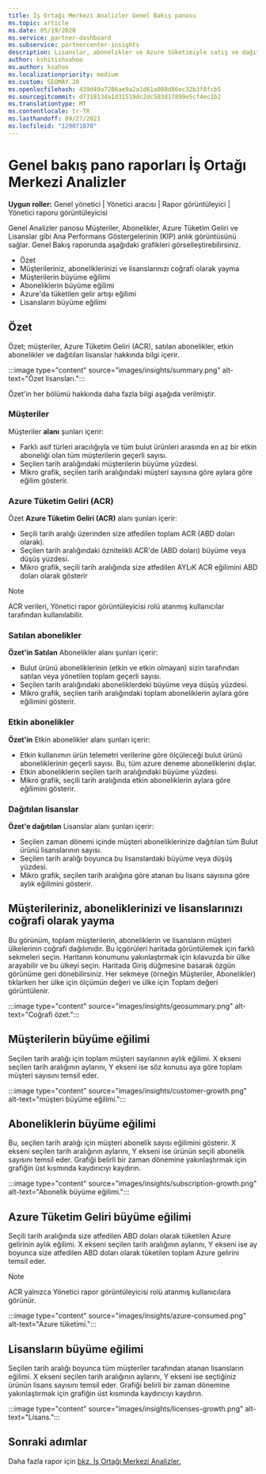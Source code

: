 ```yaml
---
title: İş Ortağı Merkezi Analizler Genel Bakış panosu
ms.topic: article
ms.date: 05/19/2020
ms.service: partner-dashboard
ms.subservice: partnercenter-insights
description: Lisanslar, abonelikler ve Azure tüketimiyle satış ve dağıtım, müşteri büyümesi ve gelir artışı ile ilgili işlemlerinizin anlık görüntüsüne bakın.
author: kshitishsahoo
ms.author: ksahoo
ms.localizationpriority: medium
ms.custom: SEOMAY.20
ms.openlocfilehash: 439d49a7286ae9a2a1d61a088d86ec32b3f8fcb5
ms.sourcegitcommit: d731813da1d31519dc2dc583d17899e5cf4ec1b2
ms.translationtype: MT
ms.contentlocale: tr-TR
ms.lasthandoff: 09/27/2021
ms.locfileid: "129071870"
---
```

# <a name="overview-dashboard-reports-available-in-partner-center-insights"></a>Genel bakış pano raporları İş Ortağı Merkezi Analizler
 
**Uygun roller:** Genel yönetici | Yönetici aracısı | Rapor görüntüleyici | Yönetici raporu görüntüleyicisi

Genel Analizler panosu Müşteriler, Abonelikler, Azure Tüketim Geliri ve Lisanslar gibi Ana Performans Göstergelerinin (KIP) anlık görüntüsünü sağlar. Genel Bakış raporunda aşağıdaki grafikleri görselleştirebilirsiniz.

- Özet  
- Müşterileriniz, aboneliklerinizi ve lisanslarınızı coğrafi olarak yayma  
- Müşterilerin büyüme eğilimi 
- Aboneliklerin büyüme eğilimi 
- Azure'da tüketilen gelir artışı eğilimi 
- Lisansların büyüme eğilimi 

## <a name="summary"></a>Özet

Özet; müşteriler, Azure Tüketim Geliri (ACR), satılan abonelikler, etkin abonelikler ve dağıtılan lisanslar hakkında bilgi içerir. 

:::image type="content" source="images/insights/summary.png" alt-text="Özet lisansları.":::

Özet'in her bölümü hakkında daha fazla bilgi aşağıda verilmiştir.

### <a name="customers"></a>Müşteriler

Müşteriler **alanı** şunları içerir:

- Farklı asif türleri aracılığıyla ve tüm bulut ürünleri arasında en az bir etkin aboneliği olan tüm müşterilerin geçerli sayısı.
- Seçilen tarih aralığındaki müşterilerin büyüme yüzdesi.
- Mikro grafik, seçilen tarih aralığındaki müşteri sayısına göre aylara göre eğilim gösterir.

### <a name="azure-consumed-revenue-acr"></a>Azure Tüketim Geliri (ACR)

Özet **Azure Tüketim Geliri (ACR)** alanı şunları içerir:

- Seçili tarih aralığı üzerinden size atfedilen toplam ACR (ABD doları olarak).
- Seçilen tarih aralığındaki öznitelikli ACR'de (ABD doları) büyüme veya düşüş yüzdesi.
- Mikro grafik, seçili tarih aralığında size atfedilen AYLıK ACR eğilimini ABD doları olarak gösterir 

> [!NOTE]
> ACR verileri, Yönetici rapor görüntüleyicisi rolü atanmış kullanıcılar tarafından kullanılabilir.
 
### <a name="subscriptions-sold"></a>Satılan abonelikler

**Özet'in Satılan** Abonelikler alanı şunları içerir:

- Bulut ürünü aboneliklerinin (etkin ve etkin olmayan) sizin tarafından satılan veya yönetilen toplam geçerli sayısı.  
- Seçilen tarih aralığındaki aboneliklerdeki büyüme veya düşüş yüzdesi.
- Mikro grafik, seçilen tarih aralığındaki toplam aboneliklerin aylara göre eğilimini gösterir.

### <a name="active-subscriptions"></a>Etkin abonelikler

**Özet'in** Etkin abonelikler alanı şunları içerir:

- Etkin kullanımın ürün telemetri verilerine göre ölçüleceği bulut ürünü aboneliklerinin geçerli sayısı. Bu, tüm azure deneme aboneliklerini dışlar.  
- Etkin aboneliklerin seçilen tarih aralığındaki büyüme yüzdesi.
- Mikro grafik, seçili tarih aralığında etkin aboneliklerin aylara göre eğilimini gösterir.
 
### <a name="licenses-deployed"></a>Dağıtılan lisanslar

**Özet'e dağıtılan** Lisanslar alanı şunları içerir:
 
- Seçilen zaman dönemi içinde müşteri aboneliklerinize dağıtılan tüm Bulut ürünü lisanslarının sayısı. 
- Seçilen tarih aralığı boyunca bu lisanslardaki büyüme veya düşüş yüzdesi. 
- Mikro grafik, seçilen tarih aralığına göre atanan bu lisans sayısına göre aylık eğilimini gösterir.

## <a name="geographical-spread-of-your-customers-subscriptions-and-licenses"></a>Müşterileriniz, aboneliklerinizi ve lisanslarınızı coğrafi olarak yayma

Bu görünüm, toplam müşterilerin, aboneliklerin ve lisansların müşteri ülkelerinin coğrafi dağılımıdır. Bu içgörüleri haritada görüntülemek için farklı sekmeleri seçin. Haritanın konumunu yakınlaştırmak için kılavuzda bir ülke arayabilir ve bu ülkeyi seçin. Haritada Giriş düğmesine basarak özgün görünüme geri dönebilirsiniz. Her sekmeye (örneğin Müşteriler, Abonelikler) tıklarken her ülke için ölçümün değeri ve ülke için Toplam değeri görüntülenir.  

:::image type="content" source="images/insights/geosummary.png" alt-text="Coğrafi özet.":::

## <a name="customers-growth-trend"></a>Müşterilerin büyüme eğilimi

Seçilen tarih aralığı için toplam müşteri sayılarının aylık eğilimi. X ekseni seçilen tarih aralığının aylarını, Y ekseni ise söz konusu aya göre toplam müşteri sayısını temsil eder. 

:::image type="content" source="images/insights/customer-growth.png" alt-text="müşteri büyüme eğilimi.":::

## <a name="subscriptions-growth-trend"></a>Aboneliklerin büyüme eğilimi

Bu, seçilen tarih aralığı için müşteri abonelik sayısı eğilimini gösterir. X ekseni seçilen tarih aralığının aylarını, Y ekseni ise ürünün seçili abonelik sayısını temsil eder. Grafiği belirli bir zaman dönemine yakınlaştırmak için grafiğin üst kısmında kaydırıcıyı kaydırın. 

:::image type="content" source="images/insights/subscription-growth.png" alt-text="Abonelik büyüme eğilimi.":::

## <a name="azure-consumed-revenue-growth-trend"></a>Azure Tüketim Geliri büyüme eğilimi

Seçili tarih aralığında size atfedilen ABD doları olarak tüketilen Azure gelirinin aylık eğilimi. X ekseni seçilen tarih aralığının aylarını, Y ekseni ise ay boyunca size atfedilen ABD doları olarak tüketilen toplam Azure gelirini temsil eder.

> [!NOTE]
> ACR yalnızca Yönetici rapor görüntüleyicisi rolü atanmış kullanıcılara görünür. 

:::image type="content" source="images/insights/azure-consumed.png" alt-text="Azure tüketimi.":::

## <a name="licenses-growth-trend"></a>Lisansların büyüme eğilimi
 
Seçilen tarih aralığı boyunca tüm müşteriler tarafından atanan lisansların eğilimi. X ekseni seçilen tarih aralığının aylarını, Y ekseni ise seçtiğiniz ürünün lisans sayısını temsil eder. Grafiği belirli bir zaman dönemine yakınlaştırmak için grafiğin üst kısmında kaydırıcıyı kaydırın.  

:::image type="content" source="images/insights/licenses-growth.png" alt-text="Lisans.":::

## <a name="next-steps"></a>Sonraki adımlar

Daha fazla rapor için [bkz. İş Ortağı Merkezi Analizler.](partner-center-insights.md)
